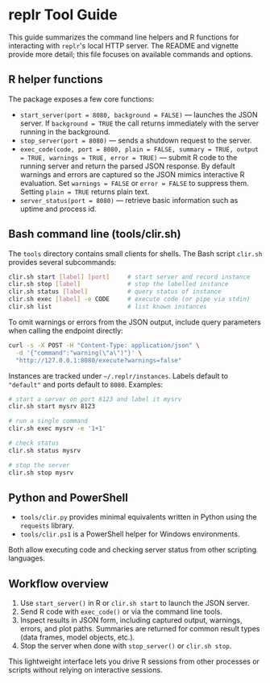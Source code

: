 # replr Tool Guide

This guide summarizes the command line helpers and R functions for interacting with
`replr`'s local HTTP server. The README and vignette provide more detail;
this file focuses on available commands and options.

## R helper functions

The package exposes a few core functions:

- `start_server(port = 8080, background = FALSE)` — launches the JSON server. If
  `background = TRUE` the call returns immediately with the server running in
the background.
- `stop_server(port = 8080)` — sends a shutdown request to the server.
- `exec_code(code, port = 8080, plain = FALSE, summary = TRUE, output = TRUE,
  warnings = TRUE, error = TRUE)` — submit R code to the running server and
  return the parsed JSON response. By default warnings and errors are captured
  so the JSON mimics interactive R evaluation. Set `warnings = FALSE` or
  `error = FALSE` to suppress them. Setting `plain = TRUE` returns plain text.
- `server_status(port = 8080)` — retrieve basic information such as uptime and
  process id.

## Bash command line (tools/clir.sh)

The `tools` directory contains small clients for shells. The Bash script
`clir.sh` provides several subcommands:

```bash
clir.sh start [label] [port]     # start server and record instance
clir.sh stop [label]             # stop the labelled instance
clir.sh status [label]           # query status of instance
clir.sh exec [label] -e CODE     # execute code (or pipe via stdin)
clir.sh list                     # list known instances
```

To omit warnings or errors from the JSON output, include query parameters when
calling the endpoint directly:

```bash
curl -s -X POST -H "Content-Type: application/json" \
  -d '{"command":"warning(\"a\")"}' \
  "http://127.0.0.1:8080/execute?warnings=false"
```

Instances are tracked under `~/.replr/instances`. Labels default to
`"default"` and ports default to `8080`. Examples:

```bash
# start a server on port 8123 and label it mysrv
clir.sh start mysrv 8123

# run a single command
clir.sh exec mysrv -e '1+1'

# check status
clir.sh status mysrv

# stop the server
clir.sh stop mysrv
```

## Python and PowerShell

- `tools/clir.py` provides minimal equivalents written in Python using the
  `requests` library.
- `tools/clir.ps1` is a PowerShell helper for Windows environments.

Both allow executing code and checking server status from other scripting
languages.

## Workflow overview

1. Use `start_server()` in R or `clir.sh start` to launch the JSON server.
2. Send R code with `exec_code()` or via the command line tools.
3. Inspect results in JSON form, including captured output, warnings, errors,
   and plot paths. Summaries are returned for common result types
   (data frames, model objects, etc.).
4. Stop the server when done with `stop_server()` or `clir.sh stop`.

This lightweight interface lets you drive R sessions from other processes or
scripts without relying on interactive sessions.
